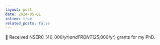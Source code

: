 ```yaml
---
layout: post
date: 2024-05-01
inline: true
related_posts: false
---
```


💸 Received NSERC ($40,000/yr) and FRQNT ($25,000/yr) grants for my PhD.